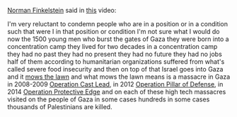 [Norman Finkelstein](https://en.wikipedia.org/wiki/Norman_Finkelstein) said in [this](https://youtu.be/I_Sh-ERypMA?si=nCleK53FgKJnBLQ_&t=672) video:

I'm very reluctant to condemn people who are in a position or in a condition such that were I in that position or condition I'm not sure what I would do now the 1500 young men who burst the gates of Gaza they were born into a concentration camp they lived for two decades in a concentration camp they had no past they had no present they had no future they had no jobs half of them according to humanitarian organizations suffered from what's called severe food insecurity and then on top of that Israel goes into Gaza and it [mows the lawn](https://en.wikipedia.org/wiki/Mowing_the_lawn) and what mows the lawn means is a massacre in Gaza in 2008-2009 [Operation Cast Lead](https://en.wikipedia.org/wiki/Gaza_War_(2008%E2%80%932009)), in 2012 [Operation Pillar of Defense](https://en.wikipedia.org/wiki/2012_Israeli_operation_in_the_Gaza_Strip), in 2014 [Operation Protective Edge](https://en.wikipedia.org/wiki/2014_Gaza_War) and on each of these high tech massacres visited on the people of Gaza in some cases hundreds in some cases thousands of Palestinians are killed.
